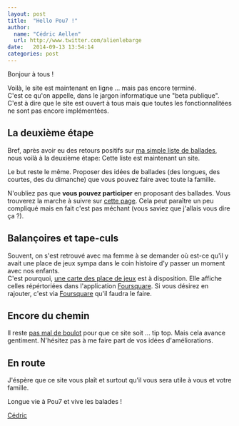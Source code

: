 ```yaml
---
layout: post
title:  "Hello Pou7 !"
author:
  name: "Cédric Aellen"
  url: http://www.twitter.com/alienlebarge
date:   2014-09-13 13:54:14
categories: post
---
```


Bonjour à tous !

Voilà, le site est maintenant en ligne ... mais pas encore terminé.  
C'est ce qu'on appelle, dans le jargon informatique une "beta publique". C'est à dire que le site est ouvert à tous mais que toutes les fonctionnalitées ne sont pas encore implémentées.

## La deuxième étape

Bref, après avoir eu des retours positifs sur [ma simple liste de ballades](https://github.com/alienlebarge/pou7/blob/c75407fd178bcfbb7dff4db26d6ead006bb7931e/README.md), nous voilà à la deuxième étape: Cette liste est maintenant un site.

Le but reste le même. Proposer des idées de ballades (des longues, des courtes, des du dimanche) que vous pouvez faire avec toute la famille.

N'oubliez pas que **vous pouvez participer** en proposant des ballades. Vous trouverez la marche à suivre sur [cette page](http://pou7.ch/a-propos.html). Cela peut paraître un peu compliqué mais en fait c'est pas méchant (vous saviez que j'allais vous dire ça ?).

## Balançoires et tape-culs

Souvent, on s'est retrouvé avec ma femme à se demander où est-ce qu'il y avait une place de jeux sympa dans le coin histoire d'y passer un moment avec nos enfants.  
C'est pourquoi, [une carte des place de jeux](http://pou7.ch/places-de-jeux.html) est à disposition. Elle affiche celles répértoriées dans l'application [Foursquare](http://www.foursquare.com). Si vous désirez en rajouter, c'est via [Foursquare](http://www.foursquare.com) qu'il faudra le faire.

## Encore du chemin

Il reste [pas mal de boulot](https://github.com/alienlebarge/pou7/issues "liste des cas ouverts") pour que ce site soit ... tip top. Mais cela avance gentiment. N'hésitez pas à me faire part de vos idées d'améliorations.

## En route

J'éspère que ce site vous plaît et surtout qu'il vous sera utile à vous et votre famille.

Longue vie à Pou7 et vive les balades !

[Cédric](http://www.twitter.com/alienlebarge)
